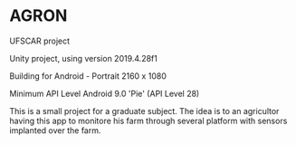 # AGRON
UFSCAR project

Unity project, using version 2019.4.28f1

Building for Android - Portrait 2160 x 1080

Minimum API Level Android 9.0 'Pie' (API Level 28)

This is a small project for a graduate subject. The idea is to an agricultor having this app to monitore his farm through several platform with sensors implanted over the farm.
